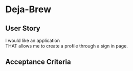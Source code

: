 # Deja-Brew

## User Story
I would like an application   
THAT allows me to create a profile through a sign in page.  



## Acceptance Criteria

